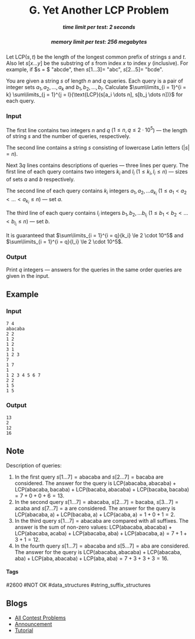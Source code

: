 <h1 style='text-align: center;'> G. Yet Another LCP Problem</h1>

<h5 style='text-align: center;'>time limit per test: 2 seconds</h5>
<h5 style='text-align: center;'>memory limit per test: 256 megabytes</h5>

Let $\text{LCP}(s, t)$ be the length of the longest common prefix of strings $s$ and $t$. Also let $s[x \dots y]$ be the substring of $s$ from index $x$ to index $y$ (inclusive). For example, if $s = $ "abcde", then $s[1 \dots 3] =$ "abc", $s[2 \dots 5] =$ "bcde".

You are given a string $s$ of length $n$ and $q$ queries. Each query is a pair of integer sets $a_1, a_2, \dots, a_k$ and $b_1, b_2, \dots, b_l$. Calculate $\sum\limits_{i = 1}^{i = k} \sum\limits_{j = 1}^{j = l}{\text{LCP}(s[a_i \dots n], s[b_j \dots n])}$ for each query.

### Input

The first line contains two integers $n$ and $q$ ($1 \le n, q \le 2 \cdot 10^5$) — the length of string $s$ and the number of queries, respectively.

The second line contains a string $s$ consisting of lowercase Latin letters ($|s| = n$).

Next $3q$ lines contains descriptions of queries — three lines per query. The first line of each query contains two integers $k_i$ and $l_i$ ($1 \le k_i, l_i \le n$) — sizes of sets $a$ and $b$ respectively.

The second line of each query contains $k_i$ integers $a_1, a_2, \dots a_{k_i}$ ($1 \le a_1 < a_2 < \dots < a_{k_i} \le n$) — set $a$.

The third line of each query contains $l_i$ integers $b_1, b_2, \dots b_{l_i}$ ($1 \le b_1 < b_2 < \dots < b_{l_i} \le n$) — set $b$.

It is guaranteed that $\sum\limits_{i = 1}^{i = q}{k_i} \le 2 \cdot 10^5$ and $\sum\limits_{i = 1}^{i = q}{l_i} \le 2 \cdot 10^5$.

### Output

Print $q$ integers — answers for the queries in the same order queries are given in the input.

## Example

### Input


```text
7 4  
abacaba  
2 2  
1 2  
1 2  
3 1  
1 2 3  
7  
1 7  
1  
1 2 3 4 5 6 7  
2 2  
1 5  
1 5  

```
### Output


```text
13  
2  
12  
16  

```
## Note

Description of queries: 

1. In the first query $s[1 \dots 7] = \text{abacaba}$ and $s[2 \dots 7] = \text{bacaba}$ are considered. The answer for the query is $\text{LCP}(\text{abacaba}, \text{abacaba}) + \text{LCP}(\text{abacaba}, \text{bacaba}) + \text{LCP}(\text{bacaba}, \text{abacaba}) + \text{LCP}(\text{bacaba}, \text{bacaba}) = 7 + 0 + 0 + 6 = 13$.
2. In the second query $s[1 \dots 7] = \text{abacaba}$, $s[2 \dots 7] = \text{bacaba}$, $s[3 \dots 7] = \text{acaba}$ and $s[7 \dots 7] = \text{a}$ are considered. The answer for the query is $\text{LCP}(\text{abacaba}, \text{a}) + \text{LCP}(\text{bacaba}, \text{a}) + \text{LCP}(\text{acaba}, \text{a}) = 1 + 0 + 1 = 2$.
3. In the third query $s[1 \dots 7] = \text{abacaba}$ are compared with all suffixes. The answer is the sum of non-zero values: $\text{LCP}(\text{abacaba}, \text{abacaba}) + \text{LCP}(\text{abacaba}, \text{acaba}) + \text{LCP}(\text{abacaba}, \text{aba}) + \text{LCP}(\text{abacaba}, \text{a}) = 7 + 1 + 3 + 1 = 12$.
4. In the fourth query $s[1 \dots 7] = \text{abacaba}$ and $s[5 \dots 7] = \text{aba}$ are considered. The answer for the query is $\text{LCP}(\text{abacaba}, \text{abacaba}) + \text{LCP}(\text{abacaba}, \text{aba}) + \text{LCP}(\text{aba}, \text{abacaba}) + \text{LCP}(\text{aba}, \text{aba}) = 7 + 3 + 3 + 3 = 16$.


#### Tags 

#2600 #NOT OK #data_structures #string_suffix_structures 

## Blogs
- [All Contest Problems](../Educational_Codeforces_Round_53_(Rated_for_Div._2).md)
- [Announcement](../blogs/Announcement.md)
- [Tutorial](../blogs/Tutorial.md)
